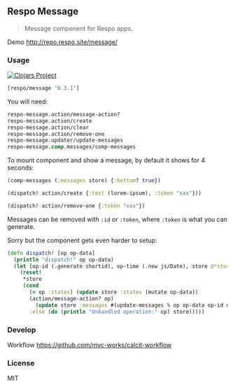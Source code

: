 
Respo Message
----

> Message component for Respo apps.

Demo http://repo.respo.site/message/

### Usage

[![Clojars Project](https://img.shields.io/clojars/v/respo/message.svg)](https://clojars.org/respo/message)

```clojure
[respo/message "0.3.1"]
```

You will need:

```clojure
respo-message.action/message-action?
respo-message.action/create
respo-message.action/clear
respo-message.action/remove-one
respo-message.updater/update-messages
respo-message.comp.messages/comp-messages
```

To mount component and show a message, by default it shows for 4 seconds:

```clojure
(comp-messages (:messages store) {:bottom? true})
```

```clojure
(dispatch! action/create {:text (lorem-ipsum), :token "xxx"}))

(dispatch! action/remove-one {:token "xxx"})
```

Messages can be removed with `:id` or `:token`, where `:token` is what you can generate.

Sorry but the component gets even harder to setup:

```clojure
(defn dispatch! [op op-data]
  (println "dispatch!" op op-data)
  (let [op-id (.generate shortid), op-time (.now js/Date), store @*store]
    (reset!
     *store
     (cond
       (= op :states) (update store :states (mutate op-data))
       (action/message-action? op)
         (update store :messages #(update-messages % op op-data op-id op-time))
       :else (do (println "Unhandled operation:" op) store)))))
```

### Develop

Workflow https://github.com/mvc-works/calcit-workflow

### License

MIT
